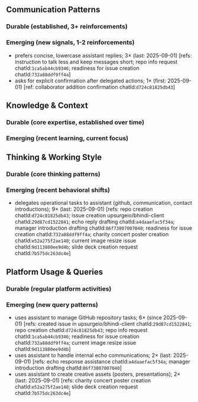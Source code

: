 ## Communication Patterns
### Durable (established, 3+ reinforcements)

### Emerging (new signals, 1-2 reinforcements)
- prefers concise, lowercase assistant replies; 3× (last: 2025-09-01) [refs: instruction to talk less and keep messages short; repo info request chatId:`1ca5ab44cb9346`; readiness for issue creation chatId:`732a88ddf9ff4a`]
- asks for explicit confirmation after delegated actions; 1× (first: 2025-09-01) [ref: collaborator addition confirmation chatId:`d724c81825db43`]

## Knowledge & Context
### Durable (core expertise, established over time)

### Emerging (recent learning, current focus)

## Thinking & Working Style
### Durable (core thinking patterns)

### Emerging (recent behavioral shifts)
- delegates operational tasks to assistant (github, communication, contact introductions); 9× (last: 2025-09-01) [refs: repo creation chatId:`d724c81825db43`; issue creation upsurgeio/bhindi-client chatId:`29d87cd1522841`; echo reply drafting chatId:`a4daaefac5f34a`; manager introduction drafting chatId:`86f73807007040`; readiness for issue creation chatId:`732a88ddf9ff4a`; charity concert poster creation chatId:`e52a275f2ae148`; current image resize issue chatId:`9d113880ee9d4b`; slide deck creation request chatId:`7b575dc263dc4e`]

## Platform Usage & Queries
### Durable (regular platform activities)

### Emerging (new query patterns)
- uses assistant to manage GitHub repository tasks; 6× (since 2025-09-01) [refs: created issue in upsurgeio/bhindi-client chatId:`29d87cd1522841`; repo creation chatId:`d724c81825db43`; repo info request chatId:`1ca5ab44cb9346`; readiness for issue creation chatId:`732a88ddf9ff4a`; current image resize issue chatId:`9d113880ee9d4b`]
- uses assistant to handle internal echo communications; 2× (last: 2025-09-01) [refs: echo response assistance chatId:`a4daaefac5f34a`; manager introduction drafting chatId:`86f73807007040`]
- uses assistant to create creative assets (posters, presentations); 2× (last: 2025-09-01) [refs: charity concert poster creation chatId:`e52a275f2ae148`; slide deck creation request chatId:`7b575dc263dc4e`]